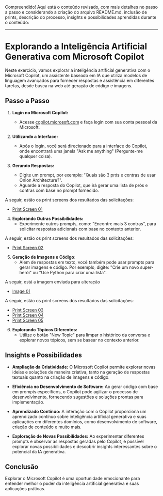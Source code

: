 Compreendido! Aqui está o conteúdo revisado, com mais detalhes no passo a passo e considerando a criação do arquivo README.md, inclusão de prints, descrição do processo, insights e possibilidades aprendidas durante o conteúdo:

---

# Explorando a Inteligência Artificial Generativa com Microsoft Copilot

Neste exercício, vamos explorar a inteligência artificial generativa com o Microsoft Copilot, um assistente baseado em IA que utiliza modelos de linguagem avançados para fornecer respostas e assistência em diferentes tarefas, desde busca na web até geração de código e imagens.

## Passo a Passo

1. **Login no Microsoft Copilot:**
   - Acesse [copilot.microsoft.com](https://copilot.microsoft.com) e faça login com sua conta pessoal da Microsoft.

2. **Utilizando a Interface:**
   - Após o login, você será direcionado para a interface do Copilot, onde encontrará uma janela "Ask me anything" (Pergunte-me qualquer coisa).

3. **Gerando Respostas:**
   - Digite um prompt, por exemplo: "Quais são 3 prós e contras de usar Onion Architecture?".
   - Aguarde a resposta do Copilot, que irá gerar uma lista de prós e contras com base no prompt fornecido.

A seguir, estão os print screens dos resultados das solicitações:
- [Print Screen 01](https://github.com/EduFreitasArantes/lab-ai-900_ExplorerGenerativeAI/blob/main/output/001.jpg)

4. **Explorando Outras Possibilidades:**
   - Experimente outros prompts, como: "Encontre mais 3 contras", para solicitar respostas adicionais com base no contexto anterior.

A seguir, estão os print screens dos resultados das solicitações:
- [Print Screen 02](https://github.com/EduFreitasArantes/lab-ai-900_ExplorerGenerativeAI/blob/main/output/002.jpg)

5. **Geração de Imagens e Código:**
   - Além de respostas em texto, você também pode usar prompts para gerar imagens e código. Por exemplo, digite: "Crie um novo super-herói" ou "Use Python para criar uma lista".

A seguir, está a imagem enviada para alteração
- [Image 01](https://github.com/EduFreitasArantes/lab-ai-900_ExplorerGenerativeAI/blob/main/input/001.jpg)

A seguir, estão os print screens dos resultados das solicitações:
- [Print Screen 03](https://github.com/EduFreitasArantes/lab-ai-900_ExplorerGenerativeAI/blob/main/output/003.jpg)
- [Print Screen 04](https://github.com/EduFreitasArantes/lab-ai-900_ExplorerGenerativeAI/blob/main/output/004.jpg)
- [Print Screen 05](https://github.com/EduFreitasArantes/lab-ai-900_ExplorerGenerativeAI/blob/main/output/005.jpg)

6. **Explorando Tópicos Diferentes:**
   - Utilize o botão "New Topic" para limpar o histórico da conversa e explorar novos tópicos, sem se basear no contexto anterior.

## Insights e Possibilidades

- **Ampliação da Criatividade:**
  O Microsoft Copilot permite explorar novas ideias e soluções de maneira criativa, tanto na geração de respostas textuais quanto na criação de imagens e código.

- **Eficiência no Desenvolvimento de Software:**
  Ao gerar código com base em prompts específicos, o Copilot pode agilizar o processo de desenvolvimento, fornecendo sugestões e soluções prontas para implementação.

- **Aprendizado Contínuo:**
  A interação com o Copilot proporciona um aprendizado contínuo sobre inteligência artificial generativa e suas aplicações em diferentes domínios, como desenvolvimento de software, criação de conteúdo e muito mais.

- **Exploração de Novas Possibilidades:**
  Ao experimentar diferentes prompts e observar as respostas geradas pelo Copilot, é possível explorar novas possibilidades e descobrir insights interessantes sobre o potencial da IA generativa.

## Conclusão

Explorar o Microsoft Copilot é uma oportunidade emocionante para entender melhor o poder da inteligência artificial generativa e suas aplicações práticas.

